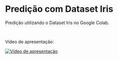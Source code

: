 # Predição com Dataset Iris
Predição utilizando o Dataset Iris no Google Colab.

<br>

Vídeo de apresentação:

[![Vídeo de apresentação](https://img.youtube.com/vi/???/maxresdefault.jpg)](https://youtu.be/??? "Apresentação")
